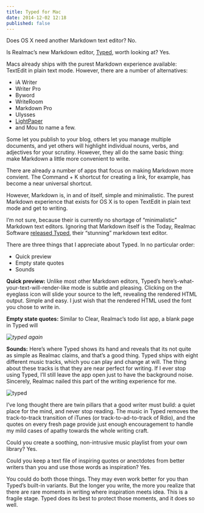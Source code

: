 ```yaml
---
title: Typed for Mac
date: 2014-12-02 12:18
published: false
---
```


Does OS X need another Markdown text editor? No.

Is Realmac’s new Markdown editor, [Typed][typed], worth looking at? Yes.

Macs already ships with the purest Markdown experience available: TextEdit in plain text mode. However, there are a number of alternatives:

- iA Writer
- Writer Pro
- Byword
- WriteRoom
- Markdown Pro
- Ulysses
- [LightPaper][lightpaper]
- and Mou to name a few.

Some let you publish to your blog, others let you manage multiple documents, and yet others will highlight individual nouns, verbs, and adjectives for your scrutiny. However, they all do the same basic thing: make Markdown a little more convenient to write.



There are already a number of apps that focus on making Markdown more convient. The Command + K shortcut for creating a link, for example, has become a near universal shortcut.

However, Markdown is, in and of itself, simple and minimalistic. The purest Markdown experience that exists for OS X is to open TextEdit in plain text mode and get to writing.



I’m not sure, because their is currently no shortage of “minimalistic” Markdown text editors. Ignoring that Markdown itself is the Today, Realmac Software [released Typed][typed], their “stunning” markdown text editor.


There are three things that I appreciate about Typed. In no particular order:

- Quick preview
- Empty state quotes
- Sounds

**Quick preview:** Unlike most other Markdown editors, Typed’s here’s-what-your-text-will-render-like mode is subtle and pleasing. Clicking on the eyeglass icon will slide your source to the left, revealing the rendered HTML output. Simple and easy. I just wish that the rendered HTML used the font you chose to write in.

**Empty state quotes:** Similar to Clear, Realmac’s todo list app, a blank page in Typed will

_![typed again](http://d.pr/i/RzBo/4i97yZgu+)_

**Sounds:** Here’s where Typed shows its hand and reveals that its not quite as simple as Realmac claims, and that’s a good thing. Typed ships with eight different music tracks, which you can play and change at will. The thing about these tracks is that they are near perfect for writing. If I ever stop using Typed, I’ll still leave the app open just to have the background noise. Sincerely, Realmac nailed this part of the writing experience for me.

![typed](http://d.pr/i/1lnO5/3iYDT1yA+)

I’ve long thought there are twin pillars that a good writer must build: a quiet place for the mind, and never stop reading. The music in Typed removes the track-to-track transition of iTunes (or track-to-ad-to-track of Rdio), and the quotes on every fresh page provide just enough encouragement to handle my mild cases of apathy towards the whole writing craft.

Could you create a soothing, non-intrusive music playlist from your own library? Yes.

Could you keep a text file of inspiring quotes or anectdotes from better writers than you and use those words as inspiration? Yes.

You could do both those things. They may even work better for you than Typed’s built-in variants. But the longer you write, the more you realize that there are rare moments in writing where inspiration meets idea. This is a fragile stage. Typed does its best to protect those moments, and it does so well.  

[typed]:http://realmacsoftware.com/typed
[lightpaper]:http://www.ashokgelal.com/lightpaper-for-mac/
